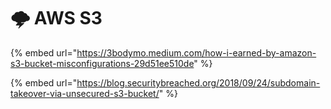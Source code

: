 # 🌩️ AWS S3

{% embed url="https://3bodymo.medium.com/how-i-earned-by-amazon-s3-bucket-misconfigurations-29d51ee510de" %}

{% embed url="https://blog.securitybreached.org/2018/09/24/subdomain-takeover-via-unsecured-s3-bucket/" %}
